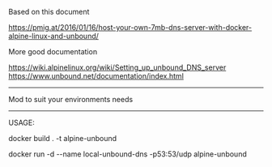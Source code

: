 Based on this document

https://pmig.at/2016/01/16/host-your-own-7mb-dns-server-with-docker-alpine-linux-and-unbound/


More good documentation

https://wiki.alpinelinux.org/wiki/Setting_up_unbound_DNS_server
https://www.unbound.net/documentation/index.html


------------

Mod to suit your environments needs

-------------

USAGE:

  docker build . -t alpine-unbound
  
  docker run -d --name local-unbound-dns -p53:53/udp alpine-unbound
  
  

